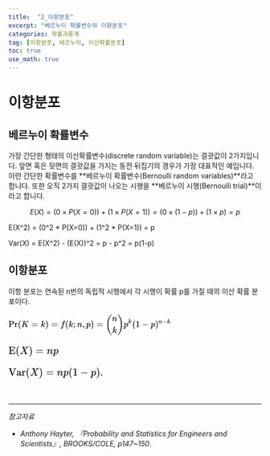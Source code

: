 ```yaml
---
title:  "2_이항분포"
excerpt: "베르누이 확률변수와 이항분포"
categories: 확률과통계
tag: [이항분포, 베르누이, 이산확률분포]
toc: true
use_math: true
---
```


# 이항분포

##  베르누이 확률변수

가장 간단한 형태의 이산확률변수(discrete random variable)는 결괏값이 2가지입니다. 앞면 혹은 뒷면의 결괏값을 가지는 동전 뒤집기의 경우가 가장 대표적인 예입니다. 이런 간단한 확률변수를 **베르누이 확률변수(Bernoulli random variables)**라고 합니다. 또한 오직 2가지 결괏값이 나오는 시행을 **베르누이 시행(Bernoulli trial)**이라고 합니다.



$$E(X) = (0 \times P(X=0)) + (1 \times P(X=1)) = (0 \times (1-p)) + (1 \times p) = p$$

E(X^2) = (0^2 * P(X=0)) + (1^2 * P(X=1)) = p

Var(X) = E(X^2) - (E(X))^2 = p - p^2 = p(1-p)



## 이항분포

이항 분포는 연속된 n번의 독립적 시행에서 각 시행이 확률 p를 가질 때의 이산 확률 분포이다.

![img](../images/2021-07-01-검정과추정_대응비교/clip_image002.png)

![img](../images/2021-07-01-검정과추정_대응비교/clip_image003.png)

![img](../images/2021-07-01-검정과추정_대응비교/clip_image004.png)





<br/>

--------------------------

*참고자료*

* *Anthony Hayter, 『Probability and Statistics for Engineers and Scientists』, BROOKS/COLE, p147~150*.
